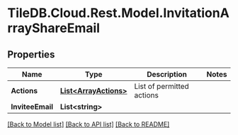 
# TileDB.Cloud.Rest.Model.InvitationArrayShareEmail

## Properties

Name | Type | Description | Notes
------------ | ------------- | ------------- | -------------
**Actions** | [**List&lt;ArrayActions&gt;**](ArrayActions.md) | List of permitted actions | 
**InviteeEmail** | **List&lt;string&gt;** |  | 

[[Back to Model list]](../README.md#documentation-for-models)
[[Back to API list]](../README.md#documentation-for-api-endpoints)
[[Back to README]](../README.md)

